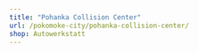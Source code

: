 ```yaml
---
title: "Pohanka Collision Center"
url: /pokomoke-city/pohanka-collision-center/
shop: Autowerkstatt
---
```

